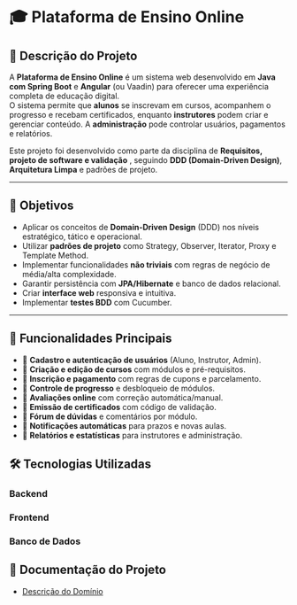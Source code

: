 # 🎓 Plataforma de Ensino Online

## 📌 Descrição do Projeto
A **Plataforma de Ensino Online** é um sistema web desenvolvido em **Java com Spring Boot** e **Angular** (ou Vaadin) para oferecer uma experiência completa de educação digital.  
O sistema permite que **alunos** se inscrevam em cursos, acompanhem o progresso e recebam certificados, enquanto **instrutores** podem criar e gerenciar conteúdo. A **administração** pode controlar usuários, pagamentos e relatórios.

Este projeto foi desenvolvido como parte da disciplina de **Requisitos, projeto de software e validação** , seguindo **DDD (Domain-Driven Design)**, **Arquitetura Limpa** e padrões de projeto.

---

## 🎯 Objetivos
- Aplicar os conceitos de **Domain-Driven Design** (DDD) nos níveis estratégico, tático e operacional.
- Utilizar **padrões de projeto** como Strategy, Observer, Iterator, Proxy e Template Method.
- Implementar funcionalidades **não triviais** com regras de negócio de média/alta complexidade.
- Garantir persistência com **JPA/Hibernate** e banco de dados relacional.
- Criar **interface web** responsiva e intuitiva.
- Implementar **testes BDD** com Cucumber.

---

## 🚀 Funcionalidades Principais
- 📌 **Cadastro e autenticação de usuários** (Aluno, Instrutor, Admin).
- 📌 **Criação e edição de cursos** com módulos e pré-requisitos.
- 📌 **Inscrição e pagamento** com regras de cupons e parcelamento.
- 📌 **Controle de progresso** e desbloqueio de módulos.
- 📌 **Avaliações online** com correção automática/manual.
- 📌 **Emissão de certificados** com código de validação.
- 📌 **Fórum de dúvidas** e comentários por módulo.
- 📌 **Notificações automáticas** para prazos e novas aulas.
- 📌 **Relatórios e estatísticas** para instrutores e administração.


## 🛠 Tecnologias Utilizadas
### Backend
### Frontend
### Banco de Dados

## 📂 Documentação do Projeto

- [Descrição do Domínio](docs/descricao_dominio.md)




